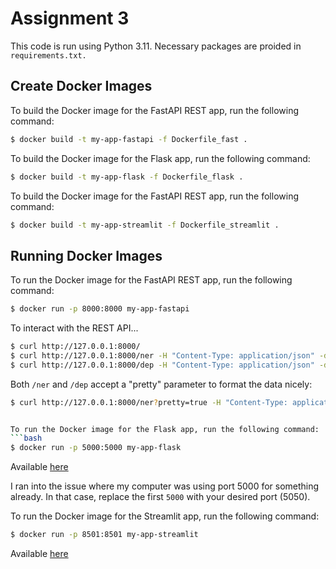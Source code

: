 # Assignment 3
This code is run using Python 3.11. Necessary packages are proided in `requirements.txt.`

## Create Docker Images
To build the Docker image for the FastAPI REST app, run the following command:
```bash
$ docker build -t my-app-fastapi -f Dockerfile_fast .
```

To build the Docker image for the Flask app, run the following command:
```bash
$ docker build -t my-app-flask -f Dockerfile_flask .
```

To build the Docker image for the FastAPI REST app, run the following command:
```bash
$ docker build -t my-app-streamlit -f Dockerfile_streamlit .
```
## Running Docker Images
To run the Docker image for the FastAPI REST app, run the following command:
```bash
$ docker run -p 8000:8000 my-app-fastapi
```

To interact with the REST API...
```bash
$ curl http://127.0.0.1:8000/
$ curl http://127.0.0.1:8000/ner -H "Content-Type: application/json" -d@input.json
$ curl http://127.0.0.1:8000/dep -H "Content-Type: application/json" -d@input.json
```
Both `/ner` and `/dep` accept a "pretty" parameter to format the data nicely:
```bash
$ curl http://127.0.0.1:8000/ner?pretty=true -H "Content-Type: application/json" -d@input.json


To run the Docker image for the Flask app, run the following command:
```bash
$ docker run -p 5000:5000 my-app-flask
```
Available [here](http://127.0.0.1:5000)

I ran into the issue where my computer was using port 5000 for something already. In that case, replace the first `5000` with your desired port (5050). 

To run the Docker image for the Streamlit app, run the following command:
```bash
$ docker run -p 8501:8501 my-app-streamlit
```
Available [here](http://127.0.0.1:8501)

